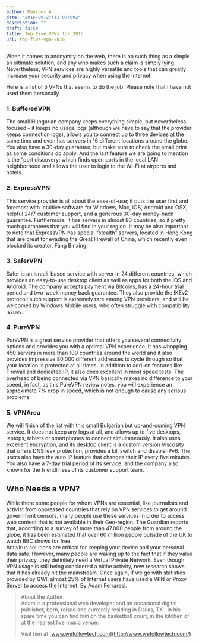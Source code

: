 ```yaml
---
author: Mansoor A
date: "2016-09-27T11:07:00Z"
description: ""
draft: false
title: Top Five VPNs for 2016
url: top-five-vpn-2016
---
```



When it comes to anonymity on the web, there is no such thing as a simple an ultimate solution, and any who makes such a claim is simply lying. Nevertheless, VPN services are highly versatile and tools that can greatly increase your security and privacy when using the Internet.  

Here is a list of 5 VPNs that seems to do the job. Please note that I have not used them personally. 

### 1. BufferedVPN
The small Hungarian company keeps everything simple, but nevertheless focused – it keeps no usage logs (although we have to say that the provider keeps connection logs), allows you to connect up to three devices at the same time and even has servers in 16 different locations around the globe. You also have a 30-day guarantee, but make sure to check the small print as some conditions do apply. And the last feature we are going to mention is the “port discovery: which finds open ports in the local LAN neighborhood and allows the user to login to the Wi-Fi at airports and hotels. 

### 2. ExpressVPN
This service provider is all about the ease-of-use; it puts the user first and foremost with intuitive software for Windows, Mac, iOS, Android and OSX, helpful 24/7 customer support, and a generous 30-day money-back guarantee. Furthermore, it has servers in almost 80 countries, so it pretty much guarantees that you will find in your region. It may be also important to note that ExpressVPN has special “stealth” servers, located in Hong Kong that are great for evading the Great Firewall of China, which recently even blocked its creator, Fang Binxing. 

### 3. SaferVPN
Safer is an Israeli-based service with server in 24 different countries, which provides an easy-to-use desktop client as well as apps for both the iOS and Android. The company accepts payment via Bitcoins, has a 24-hour trial period and two-week money back guarantee. They also provide the IKEv2 protocol; such support is extremely rare among VPN providers, and will be welcomed by Windows Mobile users, who often struggle with compatibility issues. 

### 4. PureVPN
PureVPN is a great service provider that offers you several connectivity options and provides you with a optimal VPN experience. It has whopping 450 servers in more than 100 countries around the world and it also provides impressive 80,000 different addresses to cycle through so that your location is protected at all times. In addition to add-on features like Firewall and dedicated IP, it also does excellent in most speed tests. The overhead of being connected via VPN basically makes no difference to your speed, in fact, as this PureVPN review notes, you will experience an approximate 7% drop in speed, which is not enough to cause any serious problems.  

### 5. VPNArea
We will finish of the list with this small Bulgarian but up-and-coming VPN service. It does not keep any logs at all, and allows up to five desktops, laptops, tablets or smartphones to connect simultaneously. It also uses excellent encryption, and its desktop client is a custom version Viscosity that offers DNS leak protection, provides a kill switch and disable IPv6. The users also have the auto IP feature that changes their IP every five minutes. You also have a 7-day trial period of its service, and the company also known for the friendliness of its customer support team. 

## Who Needs a VPN?
While there some people for whom VPNs are essential, like journalists and activist from oppressed countries that rely on VPN services to get around government censors, many people use these services in order to access web content that is not available in their Geo-region. The Guardian reports that, according to a survey of more than 47.000 people from around the globe, it has been estimated that over 60 million people outside of the UK to watch BBC shows for free.  
Antivirus solutions are critical for keeping your device and your personal data safe. However, many people are waking up to the fact that if they value their privacy, they definitely need a Virtual Private Network. Even though VPN usage is still being considered a niche activity, new research shows that it has already hit the mainstream.  Once again, if we go with statistics provided by GWI, almost 25% of Internet users have used a VPN or Proxy Server to access the Internet. By Adam Ferraresi.

> About the Author:  
> Adam is a professional web developer and an occasional digital publisher, born, raised and currently residing in Dallas, TX . In his spare time you can find him on the basketball court, in the kitchen or at the nearest live music venue.  
> 
> Visit him at [www.wefollowtech.com](http://www.wefollowtech.com/)

